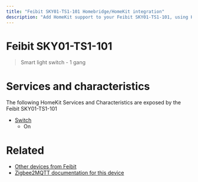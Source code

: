 ```yaml
---
title: "Feibit SKY01-TS1-101 Homebridge/HomeKit integration"
description: "Add HomeKit support to your Feibit SKY01-TS1-101, using Homebridge, Zigbee2MQTT and homebridge-z2m."
---
```

<!---
This file has been GENERATED using src/docgen/docgen.ts
DO NOT EDIT THIS FILE MANUALLY!
-->
# Feibit SKY01-TS1-101
> Smart light switch - 1 gang


# Services and characteristics
The following HomeKit Services and Characteristics are exposed by
the Feibit SKY01-TS1-101

* [Switch](../../switch.md)
  * On


# Related
* [Other devices from Feibit](../index.md#feibit)
* [Zigbee2MQTT documentation for this device](https://www.zigbee2mqtt.io/devices/SKY01-TS1-101.html)